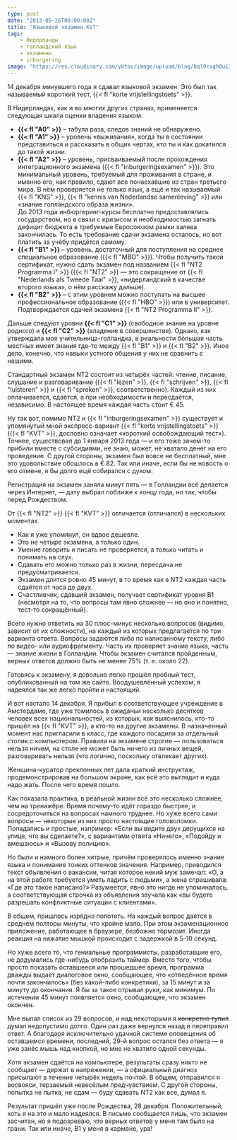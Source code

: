 ```yaml
---
type: post
date: "2013-05-26T00:00:00Z"
title: "Языковой экзамен KVT"
tags:
    - Нидерланды
    - голландский язык
    - экзамены
    - inburgering
image: "https://res.cloudinary.com/yktoo/image/upload/blog/bql9cxqh0ui30247.jpg"
---
```


14 декабря минувшего года я сдавал языковой экзамен. Это был так называемый короткий тест, {{< fl "korte vrijstellingstoets" >}}.

В Нидерландах, как и во многих других странах, применяется следующая шкала оценки владения языком:

<!--more-->

* **{{< fl "A0" >}}** – табула раза, следов знаний не обнаружено.
* **{{< fl "A1" >}}** – уровень «выживания», когда ты в состоянии представиться и рассказать в общих чертах, кто ты и как докатился до такой жизни.
* **{{< fl "A2" >}}** – уровень, присваиваемый после прохождения интеграционного экзамена ({{< fl "inburgeringsexamen" >}}). Это минимальный уровень, требуемый для проживания в стране, и именно его, как правило, сдают все понаехавшие из стран третьего мира. В нём проверяется не только язык, а ещё и так называемый {{< fl "KNS" >}}, {{< fl "kennis van Nederlandse samenleving" >}} или «знание голландского образа жизни».\
До 2013 года инбюргеринг-курсы бесплатно предоставлялись государством, но в связи с кризисом и необходимостью загнать дефицит бюджета в требуемые Евросоюзом рамки халява закончилась. То есть требование сдачи экзамена осталось, но вот платить за учёбу придётся самому.
* **{{< fl "B1" >}}** – уровень, достаточный для поступления на среднее специальное образование ({{< fl "MBO" >}}). Чтобы получить такой сертификат, нужно сдать экзамен под названием {{< fl "NT2 Programma I" >}} ({{< fl "NT2" >}} — это сокращение от {{< fl "Nederlands als Tweede Taal" >}}, «нидерландский в качестве второго языка», о нём расскажу дальше).
* **{{< fl "B2" >}}** – с этим уровнем можно поступать на высшее профессиональное образование ({{< fl "HBO" >}}) или в университет. Подтверждается сдачей экзамена {{< fl "NT2 Programma II" >}}.

Дальше следуют уровни **{{< fl "C1" >}}** (свободное знание на уровне родного) и **{{< fl "C2" >}}** (владение в совершенстве). Однако, как утверждала моя учительница-голландка, в реальности бóльшая часть местных имеет знания где-то между {{< fl "B1" >}} и {{< fl "B2" >}}. Иное дело, конечно, что навыки устного общения у них не сравнить с нашими.

Стандартный экзамен NT2 состоит из четырёх частей: чтение, писание, слушание и разговаривание ({{< fl "lezen" >}}, {{< fl "schrijven" >}}, {{< fl "luisteren" >}} и {{< fl "spreken" >}}, соответственно). Каждый из них оплачивается, сдаётся, а при необходимости и пересдаётся, независимо. В настоящее время каждая часть стоит € 45.

Ну так вот, помимо NT2 и {{< fl "inburgeringsexamen" >}} существует и упомянутый мной экспресс-вариант {{< fl "korte vrijstellingstoets" >}} ({{< fl "KVT" >}}, дословно означает «короткий освобождающий тест»). Точнее, существовал до 1 января 2013 года — и его тоже зачем-то прибили вместе с субсидиями, не знаю, может, не хватало денег на его проведение. С другой стороны, экзамен был вовсе не бесплатный, мне это удовольствие обошлось в € 82. Так или иначе, если бы не новость о его отмене, я бы долго ещё собирался с духом.

Регистрация на экзамен заняла минут пять — в Голландии всё делается через Интернет, — дату выбрал поближе к концу года, но так, чтобы перед Рождеством.

От {{< fl "NT2" >}} {{< fl "KVT" >}} отличается (отличался) в нескольких моментах.

* Как я уже упомянул, он вдвое дешевле.
* Это не четыре экзамена, а только один.
* Умение говорить и писать не проверяется, а только читать и понимать на слух.
* Сдавать его можно только раз в жизни, пересдача не предусматривается.
* Экзамен длится ровно 45 минут, в то время как в NT2 каждая часть сдаётся от часа до двух.
* Счастливчик, сдавший экзамен, получает сертификат уровня B1 (несмотря на то, что вопросы там явно сложнее — но оно и понятно, тест-то сокращённый).

Всего нужно ответить на 30 плюс-минус несколько вопросов (видимо, зависит от их сложности), на каждый из которых предлагается по три варианта ответа. Вопросы задаются либо по написанному тексту, либо по видео- или аудиофрагменту. Часть их проверяет знание языка, часть — знание жизни в Голландии. Чтобы экзамен считался пройденным, верных ответов должно быть не менее 75% (т. е. около 22).

Готовясь к экзамену, я довольно легко прошёл пробный тест, опубликованный на том же сайте. Воодушевлённый успехом, я надеялся так же легко пройти и настоящий.

И вот настало 14 декабря. Я прибыл в соответствующее учреждение в Амстердаме, где уже томилось в ожиданьи несколько десятков человек всех национальностей, из которых, как выяснилось, кто-то пришёл на {{< fl "KVT" >}}, а кто-то на другие экзамены. В назначенный момент нас пригласили в класс, где каждого посадили за отдельный столик с компьютером. Правила на экзамене строгие — пользоваться нельзя ничем, на столе не может быть ничего из личных вещей, разговаривать нельзя (что логично, поскольку отвлекает других).

Женщина-куратор преклонных лет дала краткий инструктаж, продемонстрировав на большом экране, как всё это выглядит и куда надо жать. После чего время пошло.

Как показала практика, в реальной жизни всё это несколько сложнее, чем на тренажёре. Время почему-то идёт гораздо быстрее, и сосредоточиться на вопросах намного труднее. Но хуже всего сами вопросы — некоторые из них просто настоящие головоломки. Попадались и простые, например: «Если вы видите двух дерущихся на улице, что вы сделаете?», с вариантами ответа «Ничего», «Подойду и вмешаюсь» и «Вызову полицию».

Но были и намного более хитрые, причём проверялось именно знание языка и понимание тонких оттенков значения. Например, приводился текст объявления о вакансии, читая которое некий муж замечал: «О, а на этой работе требуется уметь ладить с людьми», а жена спрашивала: «Где это такое написано?» Разумеется, явно это нигде не упоминалось, а соответствующая строчка из объявления звучала как «вы будете разрешать конфликтные ситуации с клиентами».

В общем, пришлось изрядно попотеть. На каждый вопрос даётся в среднем полторы минуты, что крайне мало. При этом экзаменационное приложение, работающее в браузере, безбожно тормозит. Иногда реакция на нажатие мышкой происходит с задержкой в 5-10 секунд.

Но хуже всего то, что гениальные программисты, разработавшие его, не додумались где-нибудь отобразить таймер. Вместо того, чтобы просто показать оставшееся или прошедшее время, программа дважды выдаёт диалоговое окно, сообщающее, что «отведённое время почти закончилось» (без какой-либо конкретики), за 15 минут и за минуту до окончания. Я бы за такое отрывал руки, как минимум. По истечении 45 минут появляется окно, сообщающее, что экзамен окончен.

Мне выпал список из 29 вопросов, и над некоторыми я ~~конкретно тупил~~ думал недопустимо долго. Один раз даже вернулся назад и переправил ответ. А благодаря исключительно удачной системе оповещения об оставшемся времени, последний, 29-й вопрос остался без ответа — я уже занёс мышь над кнопкой, но мне не хватило одной секунды.

Хотя экзамен сдаётся на компьютере, результаты сразу никто не сообщает — держат в напряжении, — а официальный диагноз присылают в течение четырёх недель почтой. В общем, отправился я восвояси, терзаемый невесёлым предчувствием. С другой стороны, попытка не пытка, не сдам — буду сдавать NT2 как все, думал я.

Результат пришёл уже после Рождества, 28 декабря. Положительный, хоть я на это и мало надеялся. В письме сообщается лишь, что экзамен засчитан, но я подозреваю, что верных ответов у меня там было на грани. Так или иначе, B1 у меня в кармане, ура!
